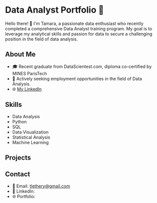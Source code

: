 # Data Analyst Portfolio 🚀

Hello there! 👋 I'm Tamara, a passionate data enthusiast who recently completed a comprehensive Data Analyst training program. My goal is to leverage my analytical skills and passion for data to secure a challenging position in the field of data analysis.

## About Me

- 🎓 Recent graduate from DataScientest.com, diploma co-certified by MINES ParisTech
- 💼 Actively seeking employment opportunities in the field of Data Analysis.
- 🌐 [My LinkedIn](https://www.linkedin.com/in/tamara-le-thery-2b3883133/)
  


## Skills

- Data Analysis
- Python
- SQL
- Data Visualization
- Statistical Analysis
- Machine Learning

## Projects


## Contact

- 📧 Email: tlethery@gmail.com
- 📱 LinkedIn: 
- 🌐 Portfolio: 




